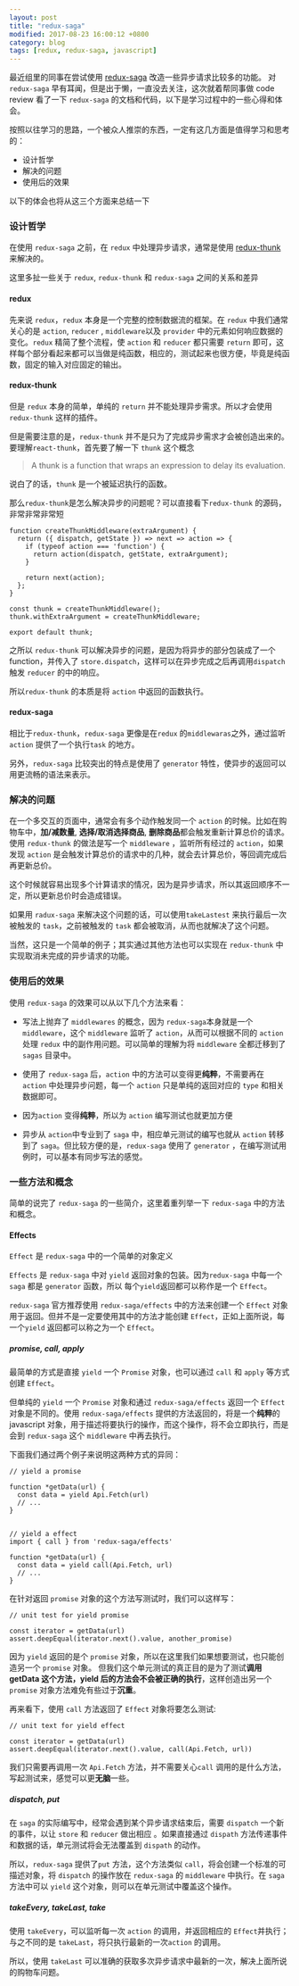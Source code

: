 ```yaml
---
layout: post
title: "redux-saga"
modified: 2017-08-23 16:00:12 +0800
category: blog
tags: [redux, redux-saga, javascript]
---
```


最近组里的同事在尝试使用 [redux-saga](https://redux-saga.js.org) 改造一些异步请求比较多的功能。
对 `redux-saga` 早有耳闻，但是出于懒，一直没去关注，这次就着帮同事做 code review 看了一下 `redux-saga`
的文档和代码，以下是学习过程中的一些心得和体会。

按照以往学习的思路，一个被众人推崇的东西，一定有这几方面是值得学习和思考的：

- 设计哲学
- 解决的问题
- 使用后的效果

以下的体会也将从这三个方面来总结一下

### 设计哲学

在使用 `redux-saga` 之前，在 `redux` 中处理异步请求，通常是使用 [redux-thunk](https://github.com/gaearon/redux-thunk)
来解决的。

这里多扯一些关于 `redux`, `redux-thunk` 和 `redux-saga` 之间的关系和差异

#### redux
先来说 `redux`，`redux` 本身是一个完整的控制数据流的框架。在 `redux` 中我们通常关心的是 `action`, `reducer` ,
`middleware`以及
`provider` 中的元素如何响应数据的变化。`redux` 精简了整个流程，使 `action` 和 `reducer` 都只需要 `return`
即可，这样每个部分看起来都可以当做是纯函数，相应的，测试起来也很方便，毕竟是纯函数，固定的输入对应固定的输出。


#### redux-thunk
但是 `redux` 本身的简单，单纯的 `return` 并不能处理异步需求。所以才会使用 `redux-thunk` 这样的插件。

但是需要注意的是，`redux-thunk` 并不是只为了完成异步需求才会被创造出来的。要理解`react-thunk`，首先要了解一下 `thunk`
这个概念

> A thunk is a function that wraps an expression to delay its evaluation.

说白了的话，`thunk` 是一个被延迟执行的函数。

那么`redux-thunk`是怎么解决异步的问题呢？可以直接看下`redux-thunk` 的源码，非常非常非常短

```
function createThunkMiddleware(extraArgument) {
  return ({ dispatch, getState }) => next => action => {
    if (typeof action === 'function') {
      return action(dispatch, getState, extraArgument);
    }

    return next(action);
  };
}

const thunk = createThunkMiddleware();
thunk.withExtraArgument = createThunkMiddleware;

export default thunk;
```

之所以 `redux-thunk` 可以解决异步的问题，是因为将异步的部分包装成了一个 function，并传入了
`store.dispatch`，这样可以在异步完成之后再调用`dispatch` 触发 `reducer` 的中的响应。

所以`redux-thunk` 的本质是将 `action` 中返回的函数执行。

#### redux-saga

相比于`redux-thunk`，`redux-saga` 更像是在`redux` 的`middlewaras`之外，通过监听 `action` 提供了一个执行`task`
的地方。

另外，`redux-saga` 比较突出的特点是使用了 `generator` 特性，使异步的返回可以用更流畅的语法来表示。


### 解决的问题

在一个多交互的页面中，通常会有多个动作触发同一个 `action` 的时候。比如在购物车中，**加/减数量**, **选择/取消选择商品**,
**删除商品**都会触发重新计算总价的请求。使用 `redux-thunk` 的做法是写一个 `middleware` ，监听所有经过的
`action`，如果发现 `action` 是会触发计算总价的请求中的几种，就会去计算总价，等回调完成后再更新总价。

这个时候就容易出现多个计算请求的情况，因为是异步请求，所以其返回顺序不一定，所以更新总价时会造成错误。

如果用 `radux-saga` 来解决这个问题的话，可以使用`takeLastest` 来执行最后一次被触发的 `task`，之前被触发的 `task`
都会被取消，从而也就解决了这个问题。

当然，这只是一个简单的例子；其实通过其他方法也可以实现在 `redux-thunk` 中实现取消未完成的异步请求的功能。


### 使用后的效果

使用 `redux-saga` 的效果可以从以下几个方法来看：

- 写法上抛弃了 `middlewares` 的概念，因为 `redux-saga`本身就是一个`middleware`，这个 `middleware` 监听了
  `action`，从而可以根据不同的 `action` 处理 `redux` 中的副作用问题。可以简单的理解为将 `middleware` 全都迁移到了`sagas`
  目录中。

- 使用了 `redux-saga` 后，`action` 中的方法可以变得更**纯粹**，不需要再在 `action` 中处理异步问题，每一个 `action`
  只是单纯的返回对应的 `type` 和相关数据即可。
 
- 因为`action` 变得**纯粹**，所以为 `action` 编写测试也就更加方便

- 异步从 `action`中专业到了 `saga` 中，相应单元测试的编写也就从 `action` 转移到了 `saga`。但比较方便的是，`redux-saga`
   使用了 `generator` ，在编写测试用例时，可以基本有同步写法的感觉。


### 一些方法和概念

简单的说完了 `redux-saga` 的一些简介，这里着重列举一下 `redux-saga` 中的方法和概念。


#### Effects

`Effect` 是 `redux-saga` 中的一个简单的对象定义

`Effects` 是 `redux-saga` 中对 `yield` 返回对象的包装。因为`redux-saga` 中每一个 `saga` 都是 `generator` 函数，所以
每个`yield`返回都可以称作是一个 `Effect`。

`redux-saga` 官方推荐使用 `redux-saga/effects` 中的方法来创建一个 `Effect`
对象用于返回。但并不是一定要使用其中的方法才能创建 `Effect`，正如上面所说，每一个`yield` 返回都可以称之为一个 `Effect`。

##### promise, call, apply


最简单的方式是直接 `yield` 一个 `Promise` 对象，也可以通过 `call` 和 `apply` 等方式创建 `Effect`。

但单纯的 `yield` 一个 `Promise` 对象和通过 `redux-saga/effects` 返回一个 `Effect` 对象是不同的。使用 `redux-saga/effects` 提供的方法返回的，将是一个**纯粹**的 javascript 对象，用于描述将要执行的操作，而这个操作，将不会立即执行，而是会到 `redux-saga` 这个 `middleware` 中再去执行。

下面我们通过两个例子来说明这两种方式的异同：

```
// yield a promise

function *getData(url) {
  const data = yield Api.Fetch(url)
  // ...
} 


// yield a effect
import { call } from 'redux-saga/effects'

function *getData(url) {
  const data = yield call(Api.Fetch, url)
  // ...
}
```

在针对返回 `promise` 对象的这个方法写测试时，我们可以这样写：

```
// unit test for yield promise

const iterator = getData(url)
assert.deepEqual(iterator.next().value, another_promise) 
```

因为 `yield` 返回的是个 `promise` 对象，所以在这里我们如果想要测试，也只能创造另一个 `promise` 对象。
但我们这个单元测试的真正目的是为了测试**调用 getData 这个方法，yield 后的方法会不会被正确的执行**，这样创造出另一个 `promise`
对象方法难免有些过于**沉重**。

再来看下，使用 `call` 方法返回了 `Effect` 对象将要怎么测试:

```
// unit text for yield effect

const iterator = getData(url)
assert.deepEqual(iterator.next().value, call(Api.Fetch, url))

```
我们只需要再调用一次 `Api.Fetch` 方法，并不需要关心`call` 调用的是什么方法，写起测试来，感觉可以更**无脑**一些。

##### dispatch, put

在 `saga` 的实际编写中，经常会遇到某个异步请求结束后，需要 `dispatch` 一个新的事件，以让 `store` 和 `reducer` 做出相应
。如果直接通过 `dispath` 方法传递事件和数据的话，单元测试将会无法覆盖到 `dispath` 的动作。

所以，`redux-saga` 提供了`put` 方法，这个方法类似 `call`，将会创建一个标准的可描述对象，将 `dispatch` 的操作放在 `redux-saga` 的 `middleware` 中执行。在 `saga`方法中可以 `yield`
这个对象，则可以在单元测试中覆盖这个操作。


##### takeEvery, takeLast, take

使用 `takeEvery`，可以监听每一次 `action` 的调用，并返回相应的 `Effect`并执行；与之不同的是
`takeLast`，将只执行最新的一次`action` 的调用。

所以，使用 `takeLast` 可以准确的获取多次异步请求中最新的一次，解决上面所说的购物车问题。


